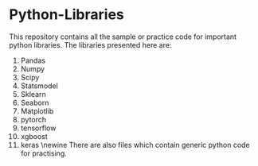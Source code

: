 # Python-Libraries
This repository contains all the sample or practice code for important python libraries.
The libraries presented here are:
1. Pandas
2. Numpy
3. Scipy
4. Statsmodel
4. Sklearn
5. Seaborn
6. Matplotlib
4. pytorch
6. tensorflow
7. xgboost
8. keras
\newine 
There are also files which contain generic python code for practising.
